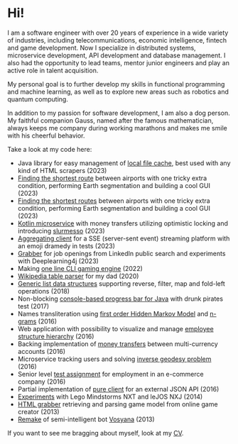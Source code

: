 # Hi!

I am a software engineer with over 20 years of experience in a wide variety of industries, including telecommunications, economic intelligence, fintech and game development. Now I specialize in distributed systems, microservice development, API development and database management. I also had the opportunity to lead teams, mentor junior engineers and play an active role in talent acquisition.

My personal goal is to further develop my skills in functional programming and machine learning, as well as to explore new areas such as robotics and quantum computing.

In addition to my passion for software development, I am also a dog person. My faithful companion Gauss, named after the famous mathematician, always keeps me company during working marathons and makes me smile with his cheerful behavior.

Take a look at my code here:

- Java library for easy management of [local file cache](https://github.com/antivoland/simple-file-cache), best used with any kind of HTML scrapers (2023)
- [Finding the shortest route](https://github.com/antivoland/transporeon-test) between airports with one tricky extra condition, performing Earth segmentation and building a cool GUI (2023)
- [Finding the shortest routes](https://github.com/antivoland/transporeon-test) between airports with one tricky extra condition, performing Earth segmentation and building a cool GUI (2023)
- [Kotlin microservice](https://github.com/antivoland/jet-test) with money transfers utilizing optimistic locking and introducing [slurmesso](https://github.com/antivoland/jet-test/blob/main/src/test/kotlin/antivoland/jet/SlurmessoTest.kt#L18) (2023)
- [Aggregating client](https://github.com/antivoland/sytac-test) for a SSE (server-sent event) streaming platform with an emoji dramedy in tests (2023)
- [Grabber](https://github.com/antivoland/job-hunter) for job openings from LinkedIn public search and experiments with Deeplearning4j (2023)
- Making [one line CLI gaming engine](https://github.com/antivoland/console-viewport) (2022)
- [Wikipedia table parser](https://github.com/antivoland/wiki-parser-for-my-dad) for my dad (2020)
- [Generic list data structures](https://github.com/antivoland/amazon-test) supporting reverse, filter, map and fold-left operations (2018)
- Non-blocking [console-based progress bar for Java](https://github.com/creditnet/console-progress-bar) with drunk pirates test (2017)
- Names transliteration using [first order Hidden Markov Model](https://github.com/antivoland/amazinghiring-test/tree/master/translit/hmm) and [n-grams](https://github.com/antivoland/amazinghiring-test/tree/master/translit/ngram) (2016)
- Web application with possibility to visualize and manage [employee structure hierarchy](https://github.com/antivoland/tallink-test) (2016)
- Backing implementation of [money transfers](https://github.com/antivoland/revolut-test) between multi-currency accounts (2016)
- Microservice tracking users and solving [inverse geodesy problem](https://github.com/antivoland/onefactor-test) (2016)
- Senior level [test assignment](https://github.com/platbox/x-rates-java-test) for employment in an e-commerce company (2016)
- Partial implementation of [pure client](https://github.com/antivoland/vazhno-api) for an external JSON API (2016)
- [Experiments](https://github.com/antivoland/nxt) with Lego Mindstorms NXT and leJOS NXJ (2014)
- [HTML grabber](https://github.com/antivoland/slone/tree/master/extractor) retrieving and parsing game model from online game creator (2013)
- [Remake](https://github.com/antivoland/dorphl) of semi-intelligent bot [Vosyana](https://github.com/digal/vosyana) (2013)

If you want to see me bragging about myself, look at my [CV](https://linkedin.com/in/antivoland).
